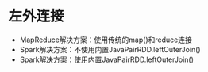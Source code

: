 # 左外连接

* MapReduce解决方案：使用传统的map()和reduce连接
* Spark解决方案：不使用内置JavaPairRDD.leftOuterJoin()
* Spark解决方案：使用内置JavaPairRDD.leftOuterJoin()